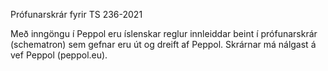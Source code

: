 Prófunarskrár fyrir TS 236-2021

Með inngöngu í Peppol eru íslenskar reglur innleiddar beint í prófunarskrár (schematron) sem gefnar eru út og dreift af Peppol. Skrárnar má nálgast á vef Peppol (peppol.eu).